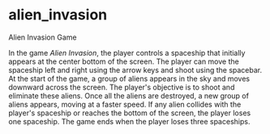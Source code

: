 # alien_invasion
Alien Invasion Game

In the game *Alien Invasion*, the player controls a spaceship that initially appears at the center bottom of the screen. The player can move the spaceship left and right using the arrow keys and shoot using the spacebar. At the start of the game, a group of aliens appears in the sky and moves downward across the screen. The player's objective is to shoot and eliminate these aliens. Once all the aliens are destroyed, a new group of aliens appears, moving at a faster speed. If any alien collides with the player's spaceship or reaches the bottom of the screen, the player loses one spaceship. The game ends when the player loses three spaceships.
